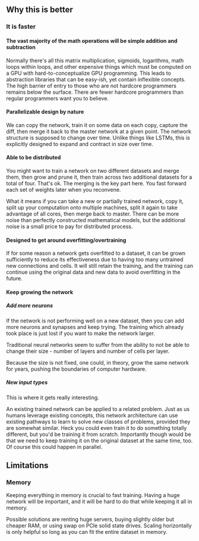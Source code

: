 ## Why this is better

### It is faster

#### The vast majority of the math operations will be simple addition and subtraction

Normally there's all this matrix multiplication, sigmoids, logarithms, math loops within loops,
and other expensive things which must be computed on a GPU with hard-to-conceptualize GPU
programming. This leads to abstraction libraries that can be easy-ish, yet contain inflexible
concepts. The high barrier of entry to those who are not hardcore programmers remains below the
surface. There are fewer hardcore programmers than regular programmers want you to believe.

#### Parallelizable design by nature

We can copy the network, train it on some data on each copy, capture the diff, then merge it back
to the master network at a given point. The network structure is supposed to change over time.
Unlike things like LSTMs, this is explicitly designed to expand and contract in size over time.

#### Able to be distributed

You might want to train a network on two different datasets and merge them, then grow and
prune it, then train across two additional datasets for a total of four. That's ok. The merging is
the key part here. You fast forward each set of weights later when you reconvene.

What it means if you can take a new or partially trained network, copy it, split up your
computation onto multiple machines, split it again to take advantage of all cores, then
merge back to master. There can be more noise than perfectly constructed mathematical models,
but the additional noise is a small price to pay for distributed process.

#### Designed to get around overfitting/overtraining

If for some reason a network gets overfitted to a dataset, it can be grown sufficiently to
reduce its effectiveness due to having too many untrained new connections and cells. It will
still retain the training, and the training can continue using the original data and new data
to avoid overfitting in the future.

#### Keep growing the network

##### Add more neurons
If the network is not performing well on a new dataset, then you can add more neurons and synapses
and keep trying. The training which already took place is just lost if you want to make the network
larger.

Traditional neural networks seem to suffer from the ability to not be able to change their
size - number of layers and number of cells per layer.

Because the size is not fixed, one could, in theory, grow the same network for years, pushing the
boundaries of computer hardware.

##### New input types

This is where it gets really interesting.

An existing trained network can be applied to a related problem. Just as us humans leverage
existing concepts, this network architecture can use existing pathways to learn to solve new
classes of problems, provided they are somewhat similar. Heck you could even train it to do
something totally different, but you'd be training it from scratch. Importantly though would
be that we need to keep training it on the original dataset at the same time, too. Of course
this could happen in parallel.

## Limitations

### Memory

Keeping everything in memory is crucial to fast training. Having a huge network will be important,
and it will be hard to do that while keeping it all in memory.

Possible solutions are renting huge servers, buying slightly older but cheaper RAM, or using swap
on PCIe solid state drives. Scaling horizontally is only helpful so long as you can fit the
entire dataset in memory.
